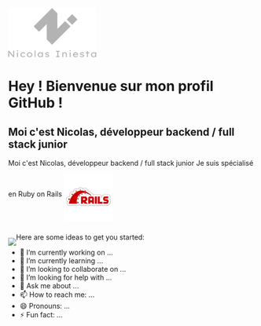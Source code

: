 <img align="" height="100" src="https://github.com/inicolas69/inicolas69/blob/master/images/logo-text-grey.png?raw=true">

# Hey ! Bienvenue sur mon profil GitHub !  

## Moi c'est Nicolas, développeur backend / full stack junior

Moi c'est Nicolas, développeur backend / full stack junior
Je suis spécialisé en Ruby on Rails <img align="middle" vspace="10" height="100" src="https://github.com/inicolas69/inicolas69/blob/master/images/pngegg.png?raw=true">


<img align="left" vspace="10" height="500" src="https://github.com/inicolas69/inicolas69/blob/master/images/DSCF0905.jpg?raw=true">

Here are some ideas to get you started:

- 🔭 I’m currently working on ...
- 🌱 I’m currently learning ...
- 👯 I’m looking to collaborate on ...
- 🤔 I’m looking for help with ...
- 💬 Ask me about ...
- 📫 How to reach me: ...
- 😄 Pronouns: ...
- ⚡ Fun fact: ...
